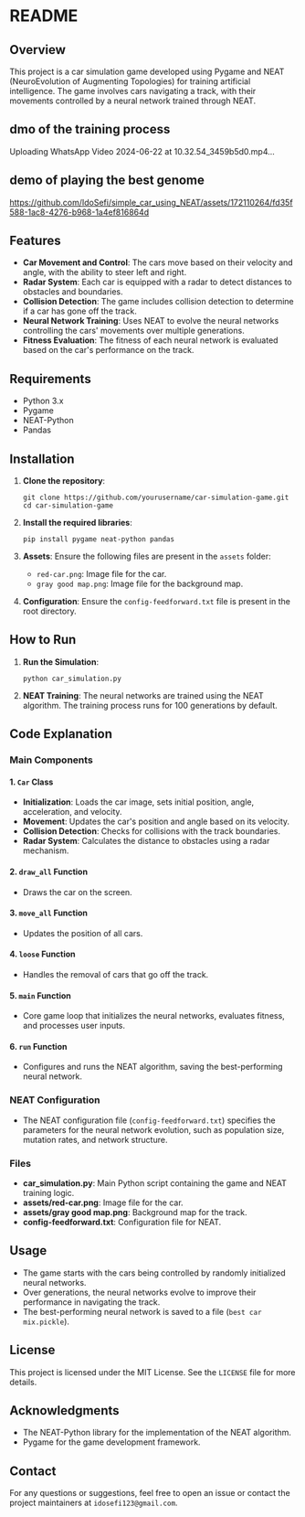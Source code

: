# README

## Overview

This project is a car simulation game developed using Pygame and NEAT (NeuroEvolution of Augmenting Topologies) for training artificial intelligence. The game involves cars navigating a track, with their movements controlled by a neural network trained through NEAT.

## dmo of the training process



Uploading WhatsApp Video 2024-06-22 at 10.32.54_3459b5d0.mp4…



## demo of playing the best genome


https://github.com/IdoSefi/simple_car_using_NEAT/assets/172110264/fd35f588-1ac8-4276-b968-1a4ef816864d




## Features

- **Car Movement and Control**: The cars move based on their velocity and angle, with the ability to steer left and right.
- **Radar System**: Each car is equipped with a radar to detect distances to obstacles and boundaries.
- **Collision Detection**: The game includes collision detection to determine if a car has gone off the track.
- **Neural Network Training**: Uses NEAT to evolve the neural networks controlling the cars' movements over multiple generations.
- **Fitness Evaluation**: The fitness of each neural network is evaluated based on the car's performance on the track.

## Requirements

- Python 3.x
- Pygame
- NEAT-Python
- Pandas

## Installation

1. **Clone the repository**:
   ```
   git clone https://github.com/yourusername/car-simulation-game.git
   cd car-simulation-game
   ```

2. **Install the required libraries**:
   ```
   pip install pygame neat-python pandas
   ```

3. **Assets**: Ensure the following files are present in the `assets` folder:
   - `red-car.png`: Image file for the car.
   - `gray good map.png`: Image file for the background map.

4. **Configuration**: Ensure the `config-feedforward.txt` file is present in the root directory.

## How to Run

1. **Run the Simulation**:
   ```
   python car_simulation.py
   ```

2. **NEAT Training**: The neural networks are trained using the NEAT algorithm. The training process runs for 100 generations by default.

## Code Explanation

### Main Components

#### 1. `Car` Class
- **Initialization**: Loads the car image, sets initial position, angle, acceleration, and velocity.
- **Movement**: Updates the car's position and angle based on its velocity.
- **Collision Detection**: Checks for collisions with the track boundaries.
- **Radar System**: Calculates the distance to obstacles using a radar mechanism.

#### 2. `draw_all` Function
- Draws the car on the screen.

#### 3. `move_all` Function
- Updates the position of all cars.

#### 4. `loose` Function
- Handles the removal of cars that go off the track.

#### 5. `main` Function
- Core game loop that initializes the neural networks, evaluates fitness, and processes user inputs.

#### 6. `run` Function
- Configures and runs the NEAT algorithm, saving the best-performing neural network.

### NEAT Configuration
- The NEAT configuration file (`config-feedforward.txt`) specifies the parameters for the neural network evolution, such as population size, mutation rates, and network structure.

### Files
- **car_simulation.py**: Main Python script containing the game and NEAT training logic.
- **assets/red-car.png**: Image file for the car.
- **assets/gray good map.png**: Background map for the track.
- **config-feedforward.txt**: Configuration file for NEAT.

## Usage

- The game starts with the cars being controlled by randomly initialized neural networks.
- Over generations, the neural networks evolve to improve their performance in navigating the track.
- The best-performing neural network is saved to a file (`best car mix.pickle`).

## License

This project is licensed under the MIT License. See the `LICENSE` file for more details.

## Acknowledgments

- The NEAT-Python library for the implementation of the NEAT algorithm.
- Pygame for the game development framework.

## Contact

For any questions or suggestions, feel free to open an issue or contact the project maintainers at `idosefi123@gmail.com`.

